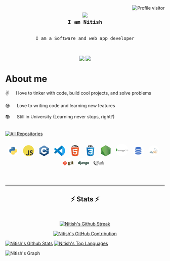 

<a href="https://komarev.com/ghpvc/?username=nky001">
  <img align="right" src="https://komarev.com/ghpvc/?username=nky001&label=Visitors&color=0e75b6&style=flat" alt="Profile visitor" />
</a>


<!-- Intro  -->
<h3 align="center">
  <a href="https://git.io/typing-svg">
    <img src="https://readme-typing-svg.herokuapp.com/?lines=Hello,+There!+👋;&center=true&size=30"><br>
  </a>  <samp>I am
            <b>Nitish</b>
        </samp>
</h3>

<p align="center"> 
  <samp>
    <br>
    I am a Software and web app developer 
    <br>
  </samp>
</p>
<br>
<p align="center">
 <a href="https://discordapp.com/users/532831020916146186" target="blank"><img align="center" src="https://img.shields.io/badge/discord-%237289DA.svg?&style=for-the-badge&logo=discord&logoColor=white" /></a>
<a href=mailto:nitishyy@gmail.com> <img align="center" src="https://img.shields.io/badge/gmail-%23EA4335.svg?&style=for-the-badge&logo=gmail&logoColor=white" /></a>

</p>


 # About me
 
<p>
  
 ✌️ &emsp; I love to tinker with code, build cool projects, and solve problems <br/><br/>
 😎 &emsp; Love to writing code and learning new features<br/><br/>
 📚 &emsp; Still in University (Learning never stops, right?)<br/><br/>

</p>

<p align="left">
  <a href="https://github.com/nky001?tab=repositories" target="_blank"><img alt="All Repositories" title="All Repositories" src="https://img.shields.io/badge/-All%20Repos-2962FF?style=for-the-badge&logo=koding&logoColor=white"/></a>
</p>

<h3 align="center">

<img alt="HTML5" width="35px" style="margin-right: 10px; border-radius: 50%;" src="https://raw.githubusercontent.com/github/explore/80688e429a7d4ef2fca1e82350fe8e3517d3494d/topics/python/python.png" />
<img alt="JavaScript" width="35px" style="margin-right: 10px; border-radius: 50%;" src="https://raw.githubusercontent.com/github/explore/80688e429a7d4ef2fca1e82350fe8e3517d3494d/topics/javascript/javascript.png" />

<img alt="HTML5" width="35px" style="margin-right: 10px; border-radius: 50%;" src="https://raw.githubusercontent.com/github/explore/80688e429a7d4ef2fca1e82350fe8e3517d3494d/topics/cpp/cpp.png" />
<img alt="Visual Studio Code" width="35px" style="margin-right: 10px; border-radius: 50%;" src="https://raw.githubusercontent.com/github/explore/80688e429a7d4ef2fca1e82350fe8e3517d3494d/topics/visual-studio-code/visual-studio-code.png" />
<img alt="HTML5" width="35px" style="margin-right: 10px; border-radius: 50%;" src="https://raw.githubusercontent.com/github/explore/80688e429a7d4ef2fca1e82350fe8e3517d3494d/topics/html/html.png" />
<img alt="CSS3" width="35px" style="margin-right: 10px; border-radius: 50%;" src="https://raw.githubusercontent.com/github/explore/80688e429a7d4ef2fca1e82350fe8e3517d3494d/topics/css/css.png" />
<img alt="Node.js" width="35px" style="margin-right: 10px; border-radius: 50%;" src="https://raw.githubusercontent.com/github/explore/80688e429a7d4ef2fca1e82350fe8e3517d3494d/topics/nodejs/nodejs.png" />
<img alt="MongoDB" width="40px" style="margin-right: 10px; border-radius: 50%;" src="https://raw.githubusercontent.com/github/explore/80688e429a7d4ef2fca1e82350fe8e3517d3494d/topics/mongodb/mongodb.png" />
<img alt="SQL" width="35px" style="margin-right: 10px; border-radius: 50%;" src="https://raw.githubusercontent.com/github/explore/80688e429a7d4ef2fca1e82350fe8e3517d3494d/topics/sql/sql.png" />
<img alt="MySQL" width="35px" style="margin-right: 10px; border-radius: 50%;" src="https://raw.githubusercontent.com/github/explore/80688e429a7d4ef2fca1e82350fe8e3517d3494d/topics/mysql/mysql.png" />

<img alt="Git" width="35px" style="margin-right: 10px; border-radius: 50%;" src="https://raw.githubusercontent.com/github/explore/80688e429a7d4ef2fca1e82350fe8e3517d3494d/topics/git/git.png" />
<img alt="HTML5" width="35px" style="margin-right: 10px; border-radius: 50%;" src="https://raw.githubusercontent.com/github/explore/80688e429a7d4ef2fca1e82350fe8e3517d3494d/topics/django/django.png" />
<img alt="HTML5" width="35px" style="margin-right: 10px; border-radius: 50%;" src="https://raw.githubusercontent.com/github/explore/80688e429a7d4ef2fca1e82350fe8e3517d3494d/topics/flask/flask.png" />

</h3>


</h3>
<br/>
<hr/>
<h2 align="center">⚡ Stats ⚡</h2>
<br/>


<p align="center">
  <a href="https://github.com/nky001">
    <img src="https://github-readme-streak-stats.herokuapp.com/?user=nky001&theme=radical&border=7F3FBF&background=0D1117" alt="Nitish's Github Streak"/>
  </a>
</p>

<p align="center">
  <a href="https://github.com/nky001">
    <img src="https://github-profile-summary-cards.vercel.app/api/cards/profile-details?username=nky001&theme=radical" alt="Nitish's GitHub Contribution"/>
  </a>
</p>

<a> 
    <a href="https://github.com/nky001"><img alt="Nitish's Github Stats" src="https://denvercoder1-github-readme-stats.vercel.app/api?username=nky001&show_icons=true&count_private=true&theme=react&border_color=7F3FBF&bg_color=0D1117&title_color=F85D7F&icon_color=F8D866" height="192px" width="49.5%"/></a>
  <a href="https://github.com/nky001"><img alt="Nitish's Top Languages" src="https://denvercoder1-github-readme-stats.vercel.app/api/top-langs/?username=nky001&langs_count=8&layout=compact&theme=react&border_color=7F3FBF&bg_color=0D1117&title_color=F85D7F&icon_color=F8D866" height="192px" width="49.5%"/></a>
  <br/>
</a>


![Nitish's Graph](https://github-readme-activity-graph.vercel.app/graph?username=nky001&custom_title=Nitish's%20GitHub%20Activity%20Graph&bg_color=0D1117&color=7F3FBF&line=7F3FBF&point=7F3FBF&area_color=FFFFFF&title_color=FFFFFF&area=true)



